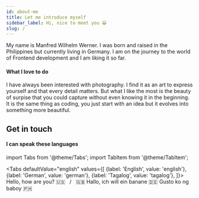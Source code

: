 ```yaml
---
id: about-me
title: Let me introduce myself
sidebar_label: Hi, nice to meet you 😀
slug: /
---
```


My name is Manfred Wilhelm Werner.
I was born and raised in the Philippines but currently living in Germany.
I am on the journey to the world of Frontend development and I am liking it so far.


#### What I love to do

I have always been interested with photography. I find it as an art to express yourself and that every detail matters. But what I like the most is the beauty of surpise that you could capture without even knowing it in the beginning. It is the same thing as coding, you just start with an idea but it evolves into something more beautiful.

## Get in touch

#### I can speak these languages

import Tabs from '@theme/Tabs';
import TabItem from '@theme/TabItem';

<Tabs
  defaultValue="english"
  values={[
    {label: 'English', value: 'english'},
    {label: 'German', value: 'german'},
    {label: 'Tagalog', value: 'tagalog'},
  ]}>
  <TabItem value="english">Hello, how are you?  🇺🇸  &nbsp; / &nbsp; 🇬🇧</TabItem>
  <TabItem value="german">Hallo, ich will ein banane 🇩🇪</TabItem>
  <TabItem value="tagalog">Gusto ko ng baboy 🇵🇭</TabItem>
</Tabs>


